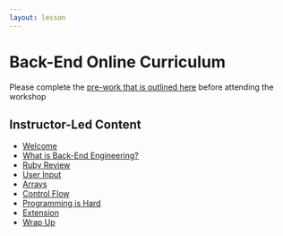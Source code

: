 ```yaml
---
layout: lesson
---
```


# Back-End Online Curriculum

Please complete the [pre-work that is outlined here](./pre-work) before attending the workshop

## Instructor-Led Content

- [Welcome](./welcome-bee-single)
- [What is Back-End Engineering?](./what-is-bee)
- [Ruby Review](./ruby-review/1)
- [User Input](./user-input/1)
- [Arrays](./arrays/1)
- [Control Flow](./control-flow/1)
- [Programming is Hard](./programming/1)
- [Extension](./extensions/1)
- [Wrap Up](./wrap-up)

<!-- # Back-End Online Curriculum (Weekend)

- [Welcome](./welcome-bee-weekend)
- [What is Back-End Engineering?](./what-is-bee)
- [Ruby Review](./ruby-review/1)
- [User Input](./user-input/1)
- [Arrays](./arrays/1)
- [Programming is Hard](./programming/1)
- [Control Flow](./control-flow/1)
- [Extensions](./extensions/1)
- [Wrap Up](./wrap-up) -->
